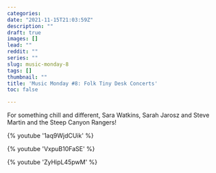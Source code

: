```yaml
---
categories:
date: "2021-11-15T21:03:59Z"
description: ""
draft: true
images: []
lead: ""
reddit: ""
series: ""
slug: music-monday-8
tags: []
thumbnail: ""
title: 'Music Monday #8: Folk Tiny Desk Concerts'
toc: false

---
```

For something chill and different, Sara Watkins, Sarah Jarosz and Steve Martin and the Steep Canyon Rangers!

{% youtube '1aq9WjdCUik' %}

{% youtube 'VxpuB10FaSE' %}

{% youtube 'ZyHipL45pwM' %}